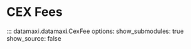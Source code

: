 # CEX Fees

::: datamaxi.datamaxi.CexFee
    options:
      show_submodules: true
      show_source: false
